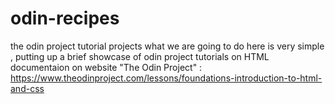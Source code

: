 # odin-recipes

the odin project tutorial projects
what we are going to do here is very simple , putting up a brief showcase of odin project tutorials on HTML documentaion on website "The Odin Project" : https://www.theodinproject.com/lessons/foundations-introduction-to-html-and-css
